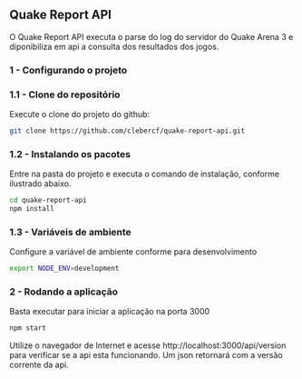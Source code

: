 ## Quake Report API

O Quake Report API executa o parse do log do servidor do Quake Arena 3 e diponibiliza em api a consulta dos resultados dos jogos.

### 1 - Configurando o projeto

### 1.1 - Clone do repositório

Execute o clone do projeto do github:
```bash
git clone https://github.com/clebercf/quake-report-api.git
```

### 1.2 - Instalando os pacotes

Entre na pasta do projeto e executa o comando de instalação, conforme ilustrado abaixo.
```bash
cd quake-report-api
npm install
```

### 1.3 - Variáveis de ambiente

Configure a variável de ambiente conforme para desenvolvimento
```bash
export NODE_ENV=development
```

### 2 - Rodando a aplicação

Basta executar para iniciar a aplicação na porta 3000
```bash
npm start
```

Utilize o navegador de Internet e acesse http://localhost:3000/api/version para verificar se a api esta funcionando. Um json retornará com a versão corrente da api.
